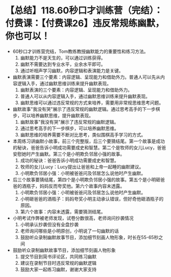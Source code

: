 # 【总结】118.60秒口才训练营（完结）：付费课：【付费课26】违反常规练幽默，你也可以！

-   60秒口才训练营完结，Tom教练教授幽默能力的重要性和练习方法。
    1.  幽默能力不是天生的，可以通过训练获得。
    2.  幽默不需要达到专业水平，业余水平即可。
    3.  通过听相声学习幽默，内容逻辑和表演能力是关键。
-   幽默表演需要三个要素：内容逻辑、呈现能力和借助外力。普通人可以先从内容逻辑入手，通过幽默思维训练来提升幽默表现。
    1.  幽默表演的三个要素：内容逻辑、呈现能力和借助外力。
    2.  普通人可以从内容逻辑入手，通过幽默思维训练来提升幽默表现。
    3.  幽默思维可以通过违反常规的方式来培养，需要用非常规思维思考问题。
-   幽默故事"我没有哭"展示了违反常规的幽默逻辑。通过思考高手的下一步棋步，可以培养幽默思维，提升幽默表现。
    1.  幽默故事"我没有哭"展示了违反常规的幽默逻辑。
    2.  通过思考高手的下一步棋步，可以培养幽默思维。
    3.  幽默思维的培养需要不断对比思考，类似围棋高手学习的方式。
-   本周练习讲幽默小故事，前三个完整版，后三个要猜结尾。第一个故事是成功的秘诀，爸爸告诉小明成功需要成史和智慧。第二个是牧师的女儿Lucy，爸爸安慰她时产生幽默。第三个是小明欺负邻居小强的故事。
    1.  成功的秘诀：爸爸告诉小明成功需要成史和智慧。
    2.  牧师的女儿Lucy：Lucy提出让爸爸和上帝一起睡的幽默建议。
    3.  小明欺负邻居小强：小明被爸爸问及邻居怎么说他时产生幽默。
-   后三个故事要猜结尾，第四个是小明欺负邻居小强的故事。第五个是小明砸爸爸的酒瓶子，妈妈反而夸奖他。第六个故事内容未透露。
    1.  小明欺负邻居小强：小明被爸爸问及邻居怎么说他时产生幽默。
    2.  小明砸爸爸的酒瓶子：妈妈夸奖小明主动承认错误，但好奇他砸酒瓶子的原因。
    3.  第六个故事：内容未透露，需要猜测结尾。
-   小明考试作弊被老师发现，试卷分数很高，老师询问抄袭情况
    1.  小明承认抄袭但没有全盘抄袭
    2.  老师询问哪些是小明原创，小明说了一句幽默的话
    3.  鼓励听众录制幽默故事节目，添加细节刻画人物形象，时长在55-65秒之间
-   鼓励听众录制幽默故事节目，添加细节刻画人物形象
    1.  提交节目到简书评论区，共同练习幽默
    2.  建议在录制节目时违反常规的幽默逻辑
    3.  鼓励大家一起练习幽默，谢谢大家支持